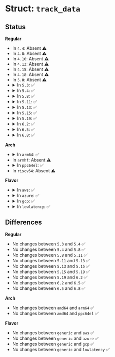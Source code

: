 # Struct: <code>track_data</code>

## Status
<b>Regular</b>
<ul>
<li>
In <code>4.4</code>: Absent ⚠️
</li>
<li>
In <code>4.8</code>: Absent ⚠️
</li>
<li>
In <code>4.10</code>: Absent ⚠️
</li>
<li>
In <code>4.13</code>: Absent ⚠️
</li>
<li>
In <code>4.15</code>: Absent ⚠️
</li>
<li>
In <code>4.18</code>: Absent ⚠️
</li>
<li>
In <code>5.0</code>: Absent ⚠️
</li>
<li>
<details>
<summary>In <code>5.3</code>: ✅</summary>

```c
struct track_data {
    u64 track_val;
    bool updated;
    unsigned int key_len;
    void *key;
    struct tracing_map_elt elt;
    struct action_data *action_data;
    struct hist_trigger_data *hist_data;
};
```
</details>
</li>
<li>
<details>
<summary>In <code>5.4</code>: ✅</summary>

```c
struct track_data {
    u64 track_val;
    bool updated;
    unsigned int key_len;
    void *key;
    struct tracing_map_elt elt;
    struct action_data *action_data;
    struct hist_trigger_data *hist_data;
};
```
</details>
</li>
<li>
<details>
<summary>In <code>5.8</code>: ✅</summary>

```c
struct track_data {
    u64 track_val;
    bool updated;
    unsigned int key_len;
    void *key;
    struct tracing_map_elt elt;
    struct action_data *action_data;
    struct hist_trigger_data *hist_data;
};
```
</details>
</li>
<li>
<details>
<summary>In <code>5.11</code>: ✅</summary>

```c
struct track_data {
    u64 track_val;
    bool updated;
    unsigned int key_len;
    void *key;
    struct tracing_map_elt elt;
    struct action_data *action_data;
    struct hist_trigger_data *hist_data;
};
```
</details>
</li>
<li>
<details>
<summary>In <code>5.13</code>: ✅</summary>

```c
struct track_data {
    u64 track_val;
    bool updated;
    unsigned int key_len;
    void *key;
    struct tracing_map_elt elt;
    struct action_data *action_data;
    struct hist_trigger_data *hist_data;
};
```
</details>
</li>
<li>
<details>
<summary>In <code>5.15</code>: ✅</summary>

```c
struct track_data {
    u64 track_val;
    bool updated;
    unsigned int key_len;
    void *key;
    struct tracing_map_elt elt;
    struct action_data *action_data;
    struct hist_trigger_data *hist_data;
};
```
</details>
</li>
<li>
<details>
<summary>In <code>5.19</code>: ✅</summary>

```c
struct track_data {
    u64 track_val;
    bool updated;
    unsigned int key_len;
    void *key;
    struct tracing_map_elt elt;
    struct action_data *action_data;
    struct hist_trigger_data *hist_data;
};
```
</details>
</li>
<li>
<details>
<summary>In <code>6.2</code>: ✅</summary>

```c
struct track_data {
    u64 track_val;
    bool updated;
    unsigned int key_len;
    void *key;
    struct tracing_map_elt elt;
    struct action_data *action_data;
    struct hist_trigger_data *hist_data;
};
```
</details>
</li>
<li>
<details>
<summary>In <code>6.5</code>: ✅</summary>

```c
struct track_data {
    u64 track_val;
    bool updated;
    unsigned int key_len;
    void *key;
    struct tracing_map_elt elt;
    struct action_data *action_data;
    struct hist_trigger_data *hist_data;
};
```
</details>
</li>
<li>
<details>
<summary>In <code>6.8</code>: ✅</summary>

```c
struct track_data {
    u64 track_val;
    bool updated;
    unsigned int key_len;
    void *key;
    struct tracing_map_elt elt;
    struct action_data *action_data;
    struct hist_trigger_data *hist_data;
};
```
</details>
</li>
</ul>
<b>Arch</b>
<ul>
<li>
<details>
<summary>In <code>arm64</code>: ✅</summary>

```c
struct track_data {
    u64 track_val;
    bool updated;
    unsigned int key_len;
    void *key;
    struct tracing_map_elt elt;
    struct action_data *action_data;
    struct hist_trigger_data *hist_data;
};
```
</details>
</li>
<li>
In <code>armhf</code>: Absent ⚠️
</li>
<li>
<details>
<summary>In <code>ppc64el</code>: ✅</summary>

```c
struct track_data {
    u64 track_val;
    bool updated;
    unsigned int key_len;
    void *key;
    struct tracing_map_elt elt;
    struct action_data *action_data;
    struct hist_trigger_data *hist_data;
};
```
</details>
</li>
<li>
In <code>riscv64</code>: Absent ⚠️
</li>
</ul>
<b>Flavor</b>
<ul>
<li>
<details>
<summary>In <code>aws</code>: ✅</summary>

```c
struct track_data {
    u64 track_val;
    bool updated;
    unsigned int key_len;
    void *key;
    struct tracing_map_elt elt;
    struct action_data *action_data;
    struct hist_trigger_data *hist_data;
};
```
</details>
</li>
<li>
<details>
<summary>In <code>azure</code>: ✅</summary>

```c
struct track_data {
    u64 track_val;
    bool updated;
    unsigned int key_len;
    void *key;
    struct tracing_map_elt elt;
    struct action_data *action_data;
    struct hist_trigger_data *hist_data;
};
```
</details>
</li>
<li>
<details>
<summary>In <code>gcp</code>: ✅</summary>

```c
struct track_data {
    u64 track_val;
    bool updated;
    unsigned int key_len;
    void *key;
    struct tracing_map_elt elt;
    struct action_data *action_data;
    struct hist_trigger_data *hist_data;
};
```
</details>
</li>
<li>
<details>
<summary>In <code>lowlatency</code>: ✅</summary>

```c
struct track_data {
    u64 track_val;
    bool updated;
    unsigned int key_len;
    void *key;
    struct tracing_map_elt elt;
    struct action_data *action_data;
    struct hist_trigger_data *hist_data;
};
```
</details>
</li>
</ul>

## Differences
<b>Regular</b>
<ul>
<li>
No changes between <code>5.3</code> and <code>5.4</code> ✅
</li>
<li>
No changes between <code>5.4</code> and <code>5.8</code> ✅
</li>
<li>
No changes between <code>5.8</code> and <code>5.11</code> ✅
</li>
<li>
No changes between <code>5.11</code> and <code>5.13</code> ✅
</li>
<li>
No changes between <code>5.13</code> and <code>5.15</code> ✅
</li>
<li>
No changes between <code>5.15</code> and <code>5.19</code> ✅
</li>
<li>
No changes between <code>5.19</code> and <code>6.2</code> ✅
</li>
<li>
No changes between <code>6.2</code> and <code>6.5</code> ✅
</li>
<li>
No changes between <code>6.5</code> and <code>6.8</code> ✅
</li>
</ul>
<b>Arch</b>
<ul>
<li>
No changes between <code>amd64</code> and <code>arm64</code> ✅
</li>
<li>
No changes between <code>amd64</code> and <code>ppc64el</code> ✅
</li>
</ul>
<b>Flavor</b>
<ul>
<li>
No changes between <code>generic</code> and <code>aws</code> ✅
</li>
<li>
No changes between <code>generic</code> and <code>azure</code> ✅
</li>
<li>
No changes between <code>generic</code> and <code>gcp</code> ✅
</li>
<li>
No changes between <code>generic</code> and <code>lowlatency</code> ✅
</li>
</ul>
